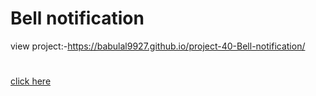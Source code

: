 # Bell notification
view project:-https://babulal9927.github.io/project-40-Bell-notification/
#
[click here](https://babulal9927.github.io/project-40-Bell-notification/)
